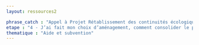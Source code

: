 ```yaml
---
layout: ressources2

phrase_catch : "Appel à Projet Rétablissement des continuités écologique de l'Agence de l'eau Loire-Bretagne"
etape : "4 - J’ai fait mon choix d’aménagement, comment consolider le projet avant d’attaquer les travaux ?"
thematique : "Aide et subvention"
---
```

